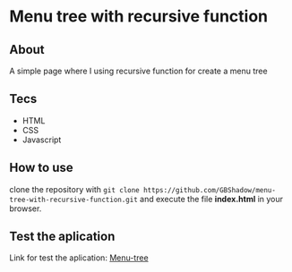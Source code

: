 # Menu tree with recursive function

## About 

A simple page where I using recursive function for create a menu tree

## Tecs

* HTML
* CSS
* Javascript

## How to use

clone the repository with `git clone https://github.com/GBShadow/menu-tree-with-recursive-function.git`
and execute the file **index.html** in your browser.

## Test the aplication

Link for test the aplication: [Menu-tree](https://gbshadow.github.io/menu-tree-with-recursive-function/)


